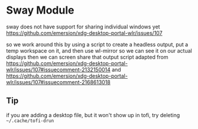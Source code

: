 # Sway Module

sway does not have support for sharing individual windows yet
https://github.com/emersion/xdg-desktop-portal-wlr/issues/107

so we work around this by using a script to create a headless output, put a temp workspace on it, and then use wl-mirror so we can see it on our actual displays
then we can screen share that output
script adapted from
https://github.com/emersion/xdg-desktop-portal-wlr/issues/107#issuecomment-2132150014
and
https://github.com/emersion/xdg-desktop-portal-wlr/issues/107#issuecomment-2168613018


## Tip
if you are adding a desktop file, but it won't show up in tofi, try deleting `~/.cache/tofi-drun`
